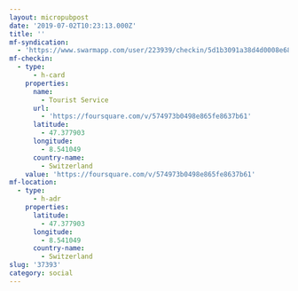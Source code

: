 ```yaml
---
layout: micropubpost
date: '2019-07-02T10:23:13.000Z'
title: ''
mf-syndication:
  - 'https://www.swarmapp.com/user/223939/checkin/5d1b3091a38d4d0008e6820b'
mf-checkin:
  - type:
      - h-card
    properties:
      name:
        - Tourist Service
      url:
        - 'https://foursquare.com/v/574973b0498e865fe8637b61'
      latitude:
        - 47.377903
      longitude:
        - 8.541049
      country-name:
        - Switzerland
    value: 'https://foursquare.com/v/574973b0498e865fe8637b61'
mf-location:
  - type:
      - h-adr
    properties:
      latitude:
        - 47.377903
      longitude:
        - 8.541049
      country-name:
        - Switzerland
slug: '37393'
category: social
---
```


